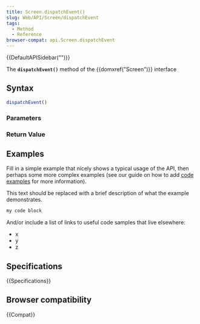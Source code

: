 ```yaml
---
title: Screen.dispatchEvent()
slug: Web/API/Screen/dispatchEvent
tags:
  - Method
  - Reference
browser-compat: api.Screen.dispatchEvent
---
```

{{DefaultAPISidebar("")}}

The **`dispatchEvent()`** method of the {{domxref("Screen")}} interface 

## Syntax

```js
dispatchEvent()
```

### Parameters



### Return Value



## Examples

Fill in a simple example that nicely shows a typical usage of the API, then perhaps some more complex examples (see our guide on how to add [code examples](/en-US/docs/MDN/Contribute/Structures/Code_examples) for more information).

This text should be replaced with a brief description of what the example demonstrates.

```js
my code block
```

And/or include a list of links to useful code samples that live elsewhere:

*   x
*   y
*   z

## Specifications

{{Specifications}}

## Browser compatibility

{{Compat}}

